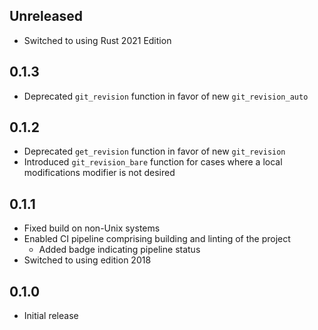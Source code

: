 Unreleased
----------
- Switched to using Rust 2021 Edition


0.1.3
-----
- Deprecated `git_revision` function in favor of new `git_revision_auto`


0.1.2
-----
- Deprecated `get_revision` function in favor of new `git_revision`
- Introduced `git_revision_bare` function for cases where a local
  modifications modifier is not desired


0.1.1
-----
- Fixed build on non-Unix systems
- Enabled CI pipeline comprising building and linting of the project
  - Added badge indicating pipeline status
- Switched to using edition 2018


0.1.0
-----
- Initial release
